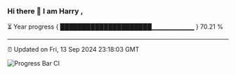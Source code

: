 ### Hi there 👋 I am Harry , 

⏳ Year progress { █████████████████████▁▁▁▁▁▁▁▁▁ } 70.21 %

---

⏰ Updated on Fri, 13 Sep 2024 23:18:03 GMT

![Progress Bar CI](https://github.com/duykhang68/duykhang68/workflows/Progress%20Bar%20CI/badge.svg)
